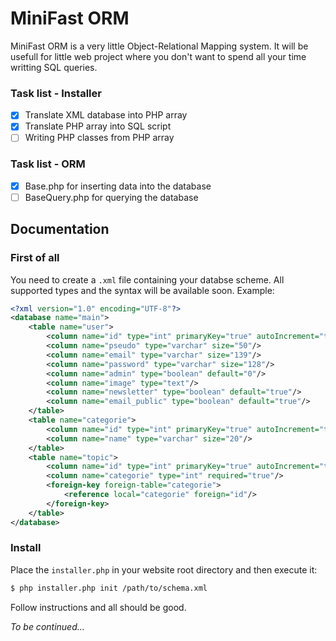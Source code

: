 # MiniFast ORM
MiniFast ORM is a very little Object-Relational Mapping system. It will be usefull for little web project where you don't want to spend all your time writting SQL queries.

### Task list - Installer
- [X] Translate XML database into PHP array
- [X] Translate PHP array into SQL script
- [ ] Writing PHP classes from PHP array

### Task list - ORM
- [X] Base.php for inserting data into the database
- [ ] BaseQuery.php for querying the database

## Documentation

### First of all
You need to create a `.xml` file containing your databse scheme. All supported types and the syntax will be available soon.
Example:
```xml
<?xml version="1.0" encoding="UTF-8"?>
<database name="main">
    <table name="user">
        <column name="id" type="int" primaryKey="true" autoIncrement="true"/>
        <column name="pseudo" type="varchar" size="50"/>
        <column name="email" type="varchar" size="139"/>
        <column name="password" type="varchar" size="128"/>
        <column name="admin" type="boolean" default="0"/>
        <column name="image" type="text"/>
        <column name="newsletter" type="boolean" default="true"/>
        <column name="email_public" type="boolean" default="true"/>
    </table>
    <table name="categorie">
        <column name="id" type="int" primaryKey="true" autoIncrement="true"/>
        <column name="name" type="varchar" size="20"/>
    </table>
    <table name="topic">
        <column name="id" type="int" primaryKey="true" autoIncrement="true"/>
        <column name="categorie" type="int" required="true"/>
        <foreign-key foreign-table="categorie">
            <reference local="categorie" foreign="id"/>
        </foreign-key>
    </table>
</database>
```

### Install
Place the `installer.php` in your website root directory and then execute it:
```bash
$ php installer.php init /path/to/schema.xml
```

Follow instructions and all should be good.

*To be continued...*